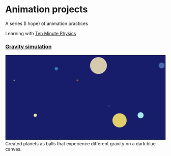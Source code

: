 # Animation projects
A series (I hope) of animation practices

Learning with [Ten Minute Physics](https://matthias-research.github.io/pages/tenMinutePhysics/index.html)

### [Gravity simulation](https://raw.githack.com/astoriama/Fun_Animation/main/planets.html) 
![image](Planet_simulation.png)
Created planets as balls that experience different gravity on a dark blue canvas.

